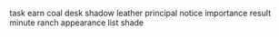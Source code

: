 task earn coal desk shadow leather principal notice importance result minute ranch appearance list shade